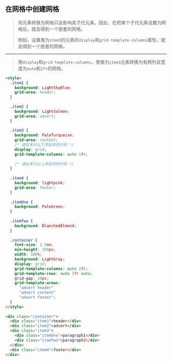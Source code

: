 ## 在网格中创建网格

> 将元素转换为网格只会影响其子代元素。因此，在把某个子代元素设置为网格后，就会得到一个嵌套的网格。
>
> 例如，设置类为`item3`的元素的`display`和`grid-template-columns`属性，就会得到一个嵌套的网格。

-----

> 用`display`和`grid-template-columns`，使类为`item3`元素转换为有两列且宽度为`auto`和`1fr`的网格。

```html
<style>
  .item1 {
    background: LightSkyBlue;
    grid-area: header;
  }
  
  .item2 {
    background: LightSalmon;
    grid-area: advert;
  }
  
  .item3 {
    background: PaleTurquoise;
    grid-area: content;
    /* 请在本行以下添加你的代码 */
    display: grid;
    grid-template-columns: auto 1fr;
    
    /* 请在本行以上添加你的代码 */
  }
  
  .item4 {
    background: lightpink;
    grid-area: footer;
  }
  
  .itemOne {
    background: PaleGreen;
  }
  
  .itemTwo {
    background: BlanchedAlmond;
  }
  
  .container {
    font-size: 1.5em;
    min-height: 300px;
    width: 100%;
    background: LightGray;
    display: grid;
    grid-template-columns: auto 1fr;
    grid-template-rows: auto 1fr auto;
    grid-gap: 10px;
    grid-template-areas:
      "advert header"
      "advert content"
      "advert footer";
  }
</style>
  
<div class="container">
  <div class="item1">header</div>
  <div class="item2">advert</div>
  <div class="item3">
    <div class="itemOne">paragraph1</div>
    <div class="itemTwo">paragraph2</div>
  </div>
  <div class="item4">footer</div>
</div>
```

